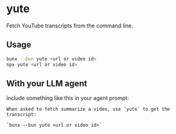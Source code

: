 # yute

Fetch YouTube transcripts from the command line.

## Usage

```bash
bunx --bun yute <url or video id>
npx yute <url or video id>
```

## With your LLM agent

Include something like this in your agent prompt:

```
When asked to fetch summarize a video, use `yute` to get the transcript:

`bunx --bun yute <url or video id>`
```

